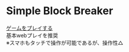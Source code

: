 # Simple Block Breaker

[ゲームをプレイする](https://warabinbin.github.io/simple-block-breaker/)　
<Br>
基本webプレイを推奨<Br>
※スマホもタッチで操作が可能であるが、操作性△




